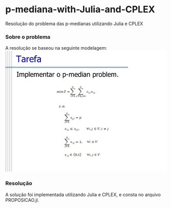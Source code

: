 # p-mediana-with-Julia-and-CPLEX
Resolução do problema das p-medianas utilizando Julia e CPLEX

### Sobre o problema
A resolução se baseou na seguinte modelagem: </br>
<img src="modelo_matematico.jpg">

### Resolução
A solução foi implementada utilizando Julia e CPLEX,  e consta no arquivo PROPOSICAO.jl.
